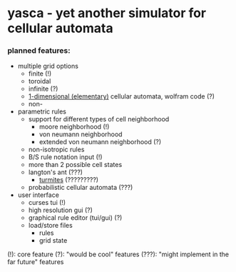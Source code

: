 # yasca - yet another simulator for cellular automata

### planned features:
+ multiple grid options
  + finite (!)
  + toroidal
  + infinite (?)
  + [1-dimensional (elementary)](https://en.wikipedia.org/wiki/Elementary_cellular_automaton) cellular automata, wolfram code (?)
  + non-
+ parametric rules
  + support for different types of cell neighborhood
    + moore neighborhood (!)
    + von neumann neighborhood
    + extended von neumann neighborhood (?)
  + non-isotropic rules
  + B/S rule notation input (!)
  + more than 2 possible cell states
  + langton's ant (???)
    + [turmites](https://en.wikipedia.org/wiki/Turmite) (?????????)
  + probabilistic cellular automata (???)
+ user interface
  + curses tui (!)
  + high resolution gui (?)
  + graphical rule editor (tui/gui) (?)
  + load/store files
    + rules
    + grid state

(!): core feature
(?): "would be cool" features
(???): "might implement in the far future" features

